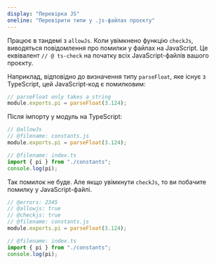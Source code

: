 ```yaml
---
display: "Перевірка JS"
oneline: "Перевірити типи у .js-файлах проєкту"
---
```


Працює в тандемі з `allowJs`. Коли увімкнено функцію `checkJs`, виводяться повідомлення про помилки у файлах на JavaScript. Це еквівалент `// @ ts-check` на початку всіх JavaScript-файлів вашого проєкту.

Наприклад, відповідно до визначення типу `parseFloat`, яке існує з TypeScript, цей JavaScript-код є помилковим:

```js
// parseFloat only takes a string
module.exports.pi = parseFloat(3.124);
```

Після імпорту у модуль на TypeScript:

```ts twoslash
// @allowJs
// @filename: constants.js
module.exports.pi = parseFloat(3.124);

// @filename: index.ts
import { pi } from "./constants";
console.log(pi);
```

Так помилок не буде. Але якщо увімкнути `checkJs`, то ви побачите помилку у JavaScript-файлі.

```ts twoslash
// @errors: 2345
// @allowjs: true
// @checkjs: true
// @filename: constants.js
module.exports.pi = parseFloat(3.124);

// @filename: index.ts
import { pi } from "./constants";
console.log(pi);
```
